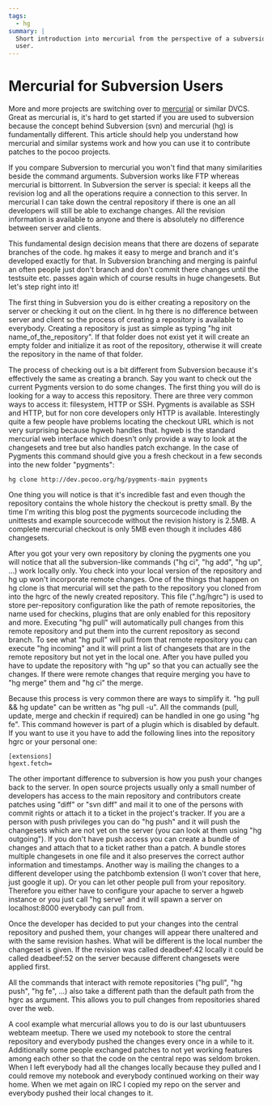```yaml
---
tags:
  - hg
summary: |
  Short introduction into mercurial from the perspective of a subversion
  user.
---
```


# Mercurial for Subversion Users

More and more projects are switching over to [mercurial](http://www.selenic.com/mercurial/) or similar DVCS. Great as
mercurial is, it's hard to get started if you are used to subversion
because the concept behind Subversion (svn) and mercurial (hg) is
fundamentally different. This article should help you understand how
mercurial and similar systems work and how you can use it to contribute
patches to the pocoo projects.

If you compare Subversion to mercurial you won't find that many
similarities beside the command arguments. Subversion works like FTP
whereas mercurial is bittorrent. In Subversion the server is special: it
keeps all the revision log and all the operations require a connection
to this server. In mercurial I can take down the central repository if
there is one an all developers will still be able to exchange changes.
All the revision information is available to anyone and there is
absolutely no difference between server and clients.

This fundamental design decision means that there are dozens of separate
branches of the code. hg makes it easy to merge and branch and it's
developed exactly for that. In Subversion branching and merging is
painful an often people just don't branch and don't commit there changes
until the testsuite etc. passes again which of course results in huge
changesets. But let's step right into it!

The first thing in Subversion you do is either creating a repository on
the server or checking it out on the client. In hg there is no
difference between server and client so the process of creating a
repository is available to everybody. Creating a repository is just as
simple as typing "hg init name_of_the_repository". If that folder does
not exist yet it will create an empty folder and initialize it as root
of the repository, otherwise it will create the repository in the name
of that folder.

The process of checking out is a bit different from Subversion because
it's effectively the same as creating a branch. Say you want to check
out the current Pygments version to do some changes. The first thing you
will do is looking for a way to access this repository. There are three
very common ways to access it: filesystem, HTTP or SSH. Pygments is
available as SSH and HTTP, but for non core developers only HTTP is
available. Interestingly quite a few people have problems locating the
checkout URL which is not very surprising because hgweb handles that.
hgweb is the standard mercurial web interface which doesn't only provide
a way to look at the changesets and tree but also handles patch
exchange. In the case of Pygments this command should give you a fresh
checkout in a few seconds into the new folder "pygments":

```
hg clone http://dev.pocoo.org/hg/pygments-main pygments
```

One thing you will notice is that it's incredible fast and even though
the repository contains the whole history the checkout is pretty small.
By the time I'm writing this blog post the pygments sourcecode including
the unittests and example sourcecode without the revision history is
2.5MB. A complete mercurial checkout is only 5MB even though it includes
486 changesets.

After you got your very own repository by cloning the pygments one you
will notice that all the subversion-like commands ("hg ci", "hg add",
"hg up", ...) work locally only. You check into your local version of
the repository and hg up won't incorporate remote changes. One of the
things that happen on hg clone is that mercurial will set the path to
the repository you cloned from into the hgrc of the newly created
repository. This file (".hg/hgrc") is used to store per-repository
configuration like the path of remote repositories, the name used for
checkins, plugins that are only enabled for this repository and more.
Executing "hg pull" will automatically pull changes from this remote
repository and put them into the current repository as second branch. To
see what "hg pull" will pull from that remote repository you can execute
"hg incoming" and it will print a list of changesets that are in the
remote repository but not yet in the local one. After you have pulled
you have to update the repository with "hg up" so that you can actually
see the changes. If there were remote changes that require merging you
have to "hg merge" them and "hg ci" the merge.

Because this process is very common there are ways to simplify it. "hg
pull && hg update" can be written as "hg pull -u". All the commands
(pull, update, merge and checkin if required) can be handled in one go
using "hg fe". This command however is part of a plugin which is
disabled by default. If you want to use it you have to add the following
lines into the repository hgrc or your personal one:

```
[extensions]
hgext.fetch=
```

The other important difference to subversion is how you push your
changes back to the server. In open source projects usually only a small
number of developers has access to the main repository and contributors
create patches using "diff" or "svn diff" and mail it to one of the
persons with commit rights or attach it to a ticket in the project's
tracker. If you are a person with push privileges you can do "hg push"
and it will push the changesets which are not yet on the server (you can
look at them using "hg outgoing"). If you don't have push access you can
create a bundle of changes and attach that to a ticket rather than a
patch. A bundle stores multiple changesets in one file and it also
preserves the correct author information and timestamps. Another way is
mailing the changes to a different developer using the patchbomb
extension (I won't cover that here, just google it up). Or you can let
other people pull from your repository. Therefore you either have to
configure your apache to server a hgweb instance or you just call "hg
serve" and it will spawn a server on localhost:8000 everybody can pull
from.

Once the developer has decided to put your changes into the central
repository and pushed them, your changes will appear there unaltered and
with the same revision hashes. What will be different is the local
number the changeset is given. If the revision was called deadbeef:42
locally it could be called deadbeef:52 on the server because different
changesets were applied first.

All the commands that interact with remote repositories ("hg pull", "hg
push", "hg fe", ...) also take a different path than the default path
from the hgrc as argument. This allows you to pull changes from
repositories shared over the web.

A cool example what mercurial allows you to do is our last ubuntuusers
webteam meetup. There we used my notebook to store the central
repository and everybody pushed the changes every once in a while to it.
Additionally some people exchanged patches to not yet working features
among each other so that the code on the central repo was seldom broken.
When I left everybody had all the changes locally because they pulled
and I could remove my notebook and everybody continued working on their
way home. When we met again on IRC I copied my repo on the server and
everybody pushed their local changes to it.
